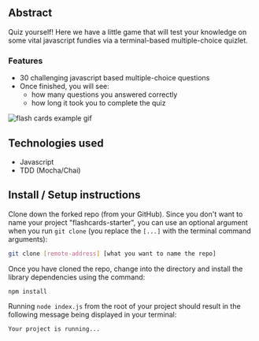 ## Abstract
Quiz yourself! Here we have a little game that will test your knowledge on some vital javascript fundies via a terminal-based multiple-choice quizlet.

### Features
- 30 challenging javascript based multiple-choice questions
- Once finished, you will see:
    - how many questions you answered correctly
    - how long it took you to complete the quiz

![flash cards example gif](https://media.giphy.com/media/1zkb1q58eTiTH6D7wc/giphy.gif)

## Technologies used
- Javascript
- TDD (Mocha/Chai)

## Install / Setup instructions

Clone down the forked repo (from your GitHub). Since you don't want to name your project "flashcards-starter", you can use an optional argument when you run `git clone` (you replace the `[...]` with the terminal command arguments):

```bash
git clone [remote-address] [what you want to name the repo]
```

Once you have cloned the repo, change into the directory and install the library dependencies using the command:

```bash
npm install
```

Running `node index.js` from the root of your project should result in the following message being displayed in your terminal: 

```bash
Your project is running...
```




